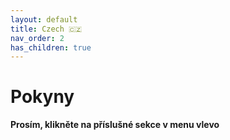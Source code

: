 ```yaml
---
layout: default
title: Czech 🇨🇿
nav_order: 2
has_children: true
---
```


# Pokyny

 __Prosím, klikněte na příslušné sekce v menu vlevo__